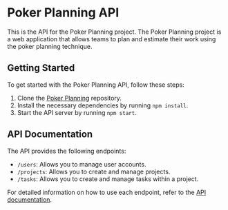# Poker Planning API

This is the API for the Poker Planning project. The Poker Planning project is a web application that allows teams to plan and estimate their work using the poker planning technique.

## Getting Started

To get started with the Poker Planning API, follow these steps:

1. Clone the [Poker Planning](https://github.com/dylantrepos/poker-planning) repository.
2. Install the necessary dependencies by running `npm install`.
3. Start the API server by running `npm start`.

## API Documentation

The API provides the following endpoints:

- `/users`: Allows you to manage user accounts.
- `/projects`: Allows you to create and manage projects.
- `/tasks`: Allows you to create and manage tasks within a project.

For detailed information on how to use each endpoint, refer to the [API documentation](API_DOCUMENTATION.md).
